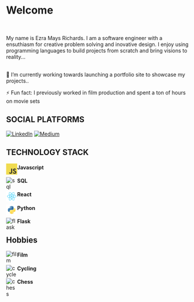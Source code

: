 # Welcome

<br>

My name is Ezra Mays Richards. I am a software engineer with a ensuthiasm for creative problem solving and inovative design. I enjoy using programming languages to build projects from scratch and bring visions to reality... 

<br>
🌱 I’m currently working towards launching a portfolio site to showcase my projects..

⚡ Fun fact: I previously worked in film production and spent a ton of hours on movie sets
<br>


## SOCIAL PLATFORMS
 
[![LinkedIn](https://img.shields.io/badge/LinkedIn-0077B5?style=for-the-badge&logo=linkedin&logoColor=white)](https://www.linkedin.com/in/ezra-mays/) 
[![Medium](https://img.shields.io/badge/medium-%2312100E.svg?style=for-the-badge&logo=medium&logoColor=white)](https://medium.com/@ezra1almond)

 
## TECHNOLOGY STACK
   
<img align="left" alt="JavaScript" width="30px" src="https://raw.githubusercontent.com/github/explore/80688e429a7d4ef2fca1e82350fe8e3517d3494d/topics/javascript/javascript.png"> <h4><a name="js"></a>Javascript</h4> 

<img align="left" alt="sql" width="30px" src="https://static-00.iconduck.com/assets.00/sql-database-generic-icon-380x512-ez505zus.png"> <h4><a name="sql"></a>SQL</h4>

<img align="left" alt="react" width="30px" src="https://raw.githubusercontent.com/github/explore/80688e429a7d4ef2fca1e82350fe8e3517d3494d/topics/react/react.png"> <h4><a name="react"></a>React</h4> 

<img align="left" alt="python" width="30px" src="https://raw.githubusercontent.com/github/explore/80688e429a7d4ef2fca1e82350fe8e3517d3494d/topics/python/python.png?size=48"> <h4><a name="python"></a>Python</h4>

<img align="left" alt="flask" width="30px" src="https://img.icons8.com/cute-clipart/64/flask.png"> <h4><a name="flask"></a>Flask</h4>

## Hobbies

<img align="left" alt="film" width="30px" src="https://img.icons8.com/emoji/48/clapper-board-emoji.png" alt="clapper-board-emoji"> <h4><a name="film"></a>Film</h4>

<img align="left" alt="cycle" width="30px" src="https://img.icons8.com/avantgarde/100/bicycle.png"> <h4><a name="cycle"></a>Cycling</h4>
 
<img align="left" alt="chess" width="30px" src="https://img.icons8.com/external-flaticons-flat-flat-icons/64/external-chess-seo-flaticons-flat-flat-icons.png" alt="external-chess-seo-flaticons-flat-flat-icons"> <h4><a name="chess"></a>Chess</h4>









 

<!--
**Ez4Prez/Ez4Prez** is a ✨ _special_ ✨ repository because its `README.md` (this file) appears on your GitHub profile.

Here are some ideas to get you started:

- 🔭 I’m currently working on ...
- 🌱 I’m currently learning ...
- 👯 I’m looking to collaborate on ...
- 🤔 I’m looking for help with ...
- 💬 Ask me about ...
- 📫 How to reach me: ...
- 😄 Pronouns: ...
- ⚡ Fun fact: ...
-->
